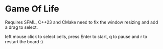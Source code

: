 # Game Of Life

Requires SFML, C++23 and CMake
need to fix the window resizing and add a drag to select.

left mouse click to select cells, press Enter to start, q to pause and r to restart the board :)
